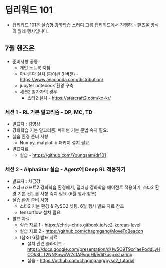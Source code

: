 # 딥리워드 101

* 딥리워드 101은 실습형 강화학습 스터디 그룹 딥리워드에서 진행하는 핸즈온 방식의 월례 행사입니다.  

## 7월 핸즈온 

* 준비사항 공통 
  * 개인 노트북 지참
  * 아나콘다 설치 (파이썬 3 버전) - https://www.anaconda.com/distribution/
  * jupyter notebook 환경 구축 
  * 세션2 참가자의 경우
    - 스타2 설치 - https://starcraft2.com/ko-kr/

### 세션 1 - RL 기본 알고리즘 - DP, MC, TD  
  * 발표자 : 김영삼 
  * 강화학습 기본 알고리즘. 파이썬 기본 문법 숙지 필요.
  * 실습 환경 준비 사항
    * Numpy, matplotlib 패키지 설치 필요.
  * 발표자료 
    * 실습 - https://github.com/Youngsam/dr101

### 세션 2 - AlphaStar 실습 - Agent에 Deep RL 적용하기 
  * 발표자 : 차금강
  * 스타크래프트2 강화학습 환경에서, 딥러닝 강화학습 에이전트 적용하기,  스타2 환경 기본 컨트롤 사항 숙지 필요 (6월 행사 참조) 
  * 실습 환경 준비 사항
    * 스타2 기본 환경 & PySC2 셋팅. 6월 행사 발표 자료 참조
    * tensorflow 설치 필요.
  * 발표 자료 
    * 실습 자료 1 - https://chris-chris.gitbook.io/sc2-korean-level
    * 실습 자료 2 - https://github.com/chagmgang/MoveToBeacon
    * (참조) 6월 발표 자료 
      * 설치 관련 슬라이드 - https://docs.google.com/presentation/d/1w5O9T9xr1aePoddLyHCOk3LLf2NNSnwoW2s1A9vqdHI/edit?usp=sharing
      * 실습 - https://github.com/chagmgang/pysc2_tutorial
    
